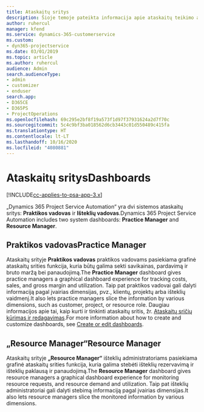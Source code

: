 ```yaml
---
title: Ataskaitų sritys
description: Šioje temoje pateikta informacija apie ataskaitų teikimo ataskaitų sritis, įtrauktas į „Dynamics 365 Project Service Automation“.
author: ruhercul
manager: kfend
ms.service: dynamics-365-customerservice
ms.custom:
- dyn365-projectservice
ms.date: 03/01/2019
ms.topic: article
ms.author: ruhercul
audience: Admin
search.audienceType:
- admin
- customizer
- enduser
search.app:
- D365CE
- D365PS
- ProjectOperations
ms.openlocfilehash: 69c295e2bf8f19a573f1d97f37931624a2d7f70c
ms.sourcegitcommit: 5c4c9bf3ba018562d6cb3443c01d550489c415fa
ms.translationtype: HT
ms.contentlocale: lt-LT
ms.lasthandoff: 10/16/2020
ms.locfileid: "4080881"
---
```

# <a name="dashboards"></a><span data-ttu-id="127f4-103">Ataskaitų sritys</span><span class="sxs-lookup"><span data-stu-id="127f4-103">Dashboards</span></span>

[!INCLUDE[cc-applies-to-psa-app-3.x](../includes/cc-applies-to-psa-app-3x.md)]

<span data-ttu-id="127f4-104">„Dynamics 365 Project Service Automation“ yra dvi sistemos ataskaitų sritys: **Praktikos vadovas** ir **Išteklių vadovas**.</span><span class="sxs-lookup"><span data-stu-id="127f4-104">Dynamics 365 Project Service Automation includes two system dashboards: **Practice Manager** and **Resource Manager**.</span></span>

## <a name="practice-manager"></a><span data-ttu-id="127f4-105">Praktikos vadovas</span><span class="sxs-lookup"><span data-stu-id="127f4-105">Practice Manager</span></span> 

<span data-ttu-id="127f4-106">Ataskaitų srityje **Praktikos vadovas** praktikos vadovams pasiekiama grafinė ataskaitų srities funkcija, kuria būtų galima sekti savikainas, pardavimą ir bruto maržą bei panaudojimą.</span><span class="sxs-lookup"><span data-stu-id="127f4-106">The **Practice Manager** dashboard gives practice managers a graphical dashboard experience for tracking costs, sales, and gross margin and utilization.</span></span> <span data-ttu-id="127f4-107">Taip pat praktikos vadovai gali dalyti informaciją pagal įvairias dimensijas, pvz., klientų, projektų arba išteklių vaidmenį.</span><span class="sxs-lookup"><span data-stu-id="127f4-107">It also lets practice managers slice the information by various dimensions, such as customer, project, or resource role.</span></span> <span data-ttu-id="127f4-108">Daugiau informacijos apie tai, kaip kurti ir tinkinti ataskaitų sritis, žr. [Ataskaitų sričių kūrimas ir redagavimas](https://docs.microsoft.com/dynamics365/customerengagement/on-premises/customize/create-edit-dashboards).</span><span class="sxs-lookup"><span data-stu-id="127f4-108">For more information about how to create and customize dashboards, see [Create or edit dashboards](https://docs.microsoft.com/dynamics365/customerengagement/on-premises/customize/create-edit-dashboards).</span></span>

## <a name="resource-manager"></a><span data-ttu-id="127f4-109">„Resource Manager“</span><span class="sxs-lookup"><span data-stu-id="127f4-109">Resource Manager</span></span> 

<span data-ttu-id="127f4-110">Ataskaitų srityje **„Resource Manager“** išteklių administratoriams pasiekiama grafinė ataskaitų srities funkcija, kuria galima stebėti išteklių rezervavimą ir išteklių paklausą ir panaudojimą.</span><span class="sxs-lookup"><span data-stu-id="127f4-110">The **Resource Manager** dashboard gives resource managers a graphical dashboard experience for monitoring resource requests, and resource demand and utilization.</span></span> <span data-ttu-id="127f4-111">Taip pat išteklių administratoriai gali dalyti stebimą informaciją pagal įvairias dimensijas.</span><span class="sxs-lookup"><span data-stu-id="127f4-111">It also lets resource managers slice the monitored information by various dimensions.</span></span>
